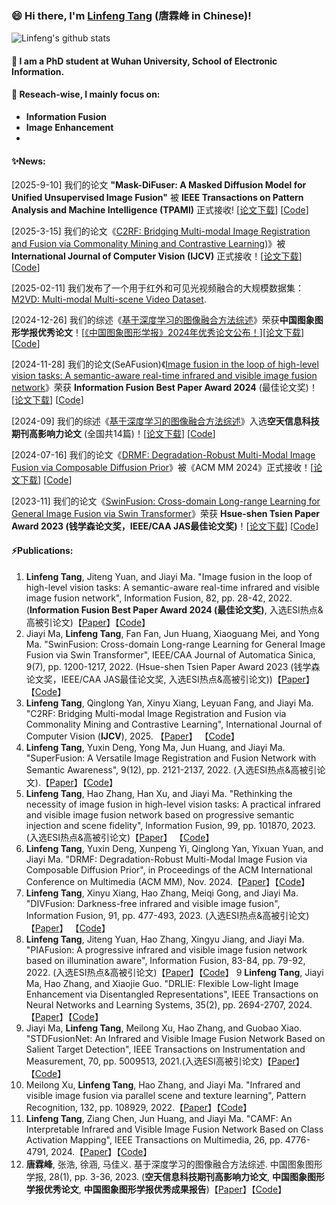 ### 😄  Hi there,  I'm [Linfeng Tang](https://scholar.google.com/citations?user=PyRqpAsAAAAJ&hl=en) (唐霖峰 in Chinese)!

<!--
**Linfeng-Tang/Linfeng-Tang** is a ✨ _special_ ✨ repository because its `README.md` (this file) appears on your GitHub profile.

Here are some ideas to get you started:

- 🔭 I’m currently working on ...
- 🌱 I’m currently learning ...
- 👯 I’m looking to collaborate on ...
- 🤔 I’m looking for help with ...
- 💬 Ask me about ...
- 📫 How to reach me: ...
- 😄 Pronouns: ...
- ⚡ Fun fact: ...
--> 
![Linfeng's github stats](https://github-readme-stats.vercel.app/api?username=Linfeng-Tang&show_icons=true&theme=radical) 

#### 💬 I am a PhD student at Wuhan University, School of Electronic Information.

#### 🔭 Reseach-wise, I mainly focus on:
  - **Information Fusion**
  - **Image Enhancement**
  - 
#### ✨News:
[2025-9-10] 我们的论文 **"Mask-DiFuser: A Masked Diffusion Model for Unified Unsupervised Image Fusion"** 被 **IEEE Transactions on Pattern Analysis and Machine Intelligence (TPAMI)** 正式接收! [[论文下载](https://ieeexplore.ieee.org/document/11162636)] [[Code](https://github.com/Linfeng-Tang/Mask-DiFuser)]

[2025-3-15] 我们的论文《[C2RF: Bridging Multi-modal Image Registration and Fusion via Commonality Mining and Contrastive Learning]([https://github.com/Linfeng-Tang/C2RF))》被**International Journal of Computer Vision (IJCV)** 正式接收！[[论文下载](https://link.springer.com/article/10.1007/s11263-025-02427-1)] [[Code](https://github.com/Linfeng-Tang/C2RF)]

[2025-02-11] 我们发布了一个用于红外和可见光视频融合的大规模数据集：[M2VD: Multi-modal Multi-scene Video Dataset](https://github.com/Linfeng-Tang/M2VD).

[2024-12-26] 我们的综述《[基于深度学习的图像融合方法综述](https://txtx.publish.founderss.cn/zh/article/doi/10.11834/jig.220422/)》荣获**中国图象图形学报优秀论文**！[[《中国图象图形学报》2024年优秀论文公布！](https://mp.weixin.qq.com/s?__biz=MzU1NzM4MjgzOA==&mid=2247536019&idx=1&sn=086193c8064ae58bc1f05de26faaee61&chksm=fd5fbf8076d2361d6ef7ab6ae9a4a0bfe2128cee68f8b84d4d0eec8e460b6e31c2a28b7b4073&mpshare=1&scene=2&srcid=1226nseqNYiwGuJAsbzgCHbT&sharer_shareinfo=ea7a242ef399774834ea54d3774fcbc4&sharer_shareinfo_first=ea7a242ef399774834ea54d3774fcbc4#rd)][[论文下载](https://txtx.publish.founderss.cn/zh/article/doi/10.11834/jig.220422/)] [[Code](https://github.com/Linfeng-Tang/Image-Fusion)]

[2024-11-28] 我们的论文(SeAFusion)《[Image fusion in the loop of high-level vision tasks: A semantic-aware real-time infrared and visible image fusion network](https://www.sciencedirect.com/science/article/pii/S1566253521002542)》荣获 **Information Fusion Best Paper Award 2024** (最佳论文奖)！[[论文下载](https://www.sciencedirect.com/science/article/pii/S1566253521002542)] [[Code](https://github.com/Linfeng-Tang/SeAFusion)]

[2024-09] 我们的综述《[基于深度学习的图像融合方法综述](https://txtx.publish.founderss.cn/zh/article/doi/10.11834/jig.220422/)》入选**空天信息科技期刊高影响力论文** (全国共14篇)！[[论文下载](https://txtx.publish.founderss.cn/zh/article/doi/10.11834/jig.220422/)] [[Code](https://github.com/Linfeng-Tang/Image-Fusion)]

[2024-07-16] 我们的论文《[DRMF: Degradation-Robust Multi-Modal Image Fusion via Composable Diffusion Prior]((https://openreview.net/forum?id=BwXrlBweab))》被《ACM MM 2024》正式接收！[[论文下载](https://openreview.net/pdf?id=BwXrlBweab)] [[Code](https://github.com/Linfeng-Tang/DRMF)]

[2023-11] 我们的论文《[SwinFusion: Cross-domain Long-range Learning for General Image Fusion via Swin Transformer](https://ieeexplore.ieee.org/document/9812535)》荣获 **Hsue-shen Tsien Paper Award 2023 (钱学森论文奖，IEEE/CAA JAS最佳论文奖)**！[[论文下载](https://ieeexplore.ieee.org/document/9970457)] [[Code](https://github.com/Linfeng-Tang/SuperFusion)]

#### ⚡Publications:
1. **Linfeng Tang**, Jiteng Yuan, and Jiayi Ma. "Image fusion in the loop of high-level vision tasks: A semantic-aware real-time infrared and visible image fusion network", Information Fusion, 82, pp. 28-42, 2022. (**Information Fusion Best Paper Award 2024 (最佳论文奖)**, 入选ESI热点&高被引论文)【[Paper](https://www.sciencedirect.com/science/article/pii/S1566253521002542)】【[Code](https://github.com/Linfeng-Tang/SeAFusion)】
2. Jiayi Ma, **Linfeng Tang**, Fan Fan, Jun Huang, Xiaoguang Mei, and Yong Ma. "SwinFusion: Cross-domain Long-range Learning for General Image Fusion via Swin Transformer", IEEE/CAA Journal of Automatica Sinica, 9(7), pp. 1200-1217, 2022. (Hsue-shen Tsien Paper Award 2023 (钱学森论文奖，IEEE/CAA JAS最佳论文奖, 入选ESI热点&高被引论文))【[Paper](https://ieeexplore.ieee.org/document/9812535)】【[Code](https://github.com/Linfeng-Tang/SwinFusion)】
3. **Linfeng Tang**, Qinglong Yan, Xinyu Xiang, Leyuan Fang, and Jiayi Ma. "C2RF: Bridging Multi-modal Image Registration and Fusion via Commonality Mining and Contrastive Learning", International Journal of Computer Vision (**IJCV**), 2025. 【[Paper](https://github.com/Linfeng-Tang/C2RF)】 【[Code](https://github.com/Linfeng-Tang/C2RF)】 
4. **Linfeng Tang**, Yuxin Deng, Yong Ma, Jun Huang, and Jiayi Ma. "SuperFusion: A Versatile Image Registration and Fusion Network with Semantic Awareness", 9(12), pp. 2121-2137, 2022. (入选ESI热点&高被引论文).【[Paper](https://ieeexplore.ieee.org/document/9970457)】【[Code](https://github.com/Linfeng-Tang/SuperFusion)】
5. **Linfeng Tang**, Hao Zhang, Han Xu, and Jiayi Ma. "Rethinking the necessity of image fusion in high-level vision tasks: A practical infrared and visible image fusion network based on progressive semantic injection and scene fidelity", Information Fusion, 99, pp. 101870, 2023. (入选ESI热点&高被引论文)【[Paper](https://www.sciencedirect.com/science/article/pii/S1566253523001860)】 【[Code](https://github.com/Linfeng-Tang/PSFusion)】 
6. **Linfeng Tang**, Yuxin Deng, Xunpeng Yi, Qinglong Yan, Yixuan Yuan, and Jiayi Ma. "DRMF: Degradation-Robust Multi-Modal Image Fusion via Composable Diffusion Prior", in Proceedings of the ACM International Conference on Multimedia (ACM MM), Nov. 2024.【[Paper](https://dl.acm.org/doi/10.1145/3664647.3681064)】【[Code](https://github.com/Linfeng-Tang/DRMF)】
7. **Linfeng Tang**, Xinyu Xiang, Hao Zhang, Meiqi Gong, and Jiayi Ma. "DIVFusion: Darkness-free infrared and visible image fusion", Information Fusion, 91, pp. 477-493, 2023. (入选ESI热点&高被引论文)【[Paper](https://www.sciencedirect.com/science/article/pii/S156625352200210X?via%3Dihub)】 【[Code](https://github.com/Linfeng-Tang/DIVFusion)】
8. **Linfeng Tang**, Jiteng Yuan, Hao Zhang, Xingyu Jiang, and Jiayi Ma. "PIAFusion: A progressive infrared and visible image fusion network based on illumination aware", Information Fusion, 83-84, pp. 79-92, 2022. (入选ESI热点&高被引论文)【[Paper](https://www.sciencedirect.com/science/article/abs/pii/S156625352200032X)】【[Code](https://github.com/Linfeng-Tang/PIAFusion)】
9  **Linfeng Tang**, Jiayi Ma, Hao Zhang, and Xiaojie Guo. "DRLIE: Flexible Low-light Image Enhancement via Disentangled Representations", IEEE Transactions on Neural Networks and Learning Systems, 35(2), pp. 2694-2707, 2024.【[Paper](https://ieeexplore.ieee.org/document/9833451)】【[Code](https://github.com/Linfeng-Tang/DRLIE)】
10. Jiayi Ma, **Linfeng Tang**, Meilong Xu, Hao Zhang, and Guobao Xiao. "STDFusionNet: An Infrared and Visible Image Fusion Network Based on Salient Target Detection", IEEE Transactions on Instrumentation and Measurement, 70, pp.  5009513, 2021.(入选ESI高被引论文)【[Paper](https://ieeexplore.ieee.org/document/9416507)】 【[Code](https://github.com/Linfeng-Tang/STDFusionNet)】
11. Meilong Xu, **Linfeng Tang**, Hao Zhang, and Jiayi Ma. "Infrared and visible image fusion via parallel scene and texture learning", Pattern Recognition, 132, pp. 108929, 2022.【[Paper](https://www.sciencedirect.com/science/article/pii/S0031320322004101)】【[Code](https://github.com/Melon-Xu/PSTLFusion)】
12. **Linfeng Tang**, Ziang Chen, Jun Huang, and Jiayi Ma. "CAMF: An Interpretable Infrared and Visible Image Fusion Network Based on Class Activation Mapping", IEEE Transactions on Multimedia, 26, pp. 4776-4791, 2024.【[Paper](https://ieeexplore.ieee.org/document/10288391)】【[Code](https://github.com/Linfeng-Tang/CAMF)】
13. **唐霖峰**, 张浩, 徐涵, 马佳义. 基于深度学习的图像融合方法综述. 中国图象图形学报, 28(1), pp. 3-36, 2023. (**空天信息科技期刊高影响力论文**, **中国图象图形学报优秀论文**, **中国图象图形学报优秀成果报告**)【[Paper](https://txtx.publish.founderss.cn/zh/article/doi/10.11834/jig.220422/)】【[Code](https://github.com/Linfeng-Tang/Image-Fusion)】
